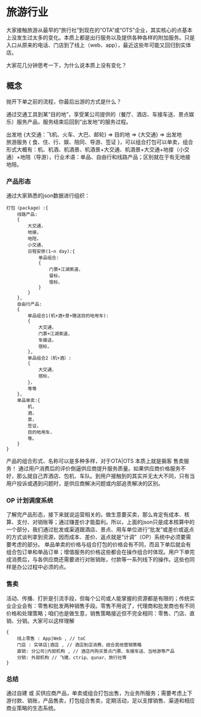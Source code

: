 # 旅游行业
大家接触旅游从最早的“旅行社”到现在的“OTA”或“OTS”企业，其实核心的点基本上没发生过太多的变化。本质上都是出行服务以及提供各种各样的附加服务。只是入口从原来的电话、门店到了线上（web、app），最近这些年可能又回归到实体店。  

大家花几分钟思考一下，为什么说本质上没有变化？


## 概念
抛开下单之前的流程，你最后出游的方式是什么？
 
通过交通工具到某“目的地”，享受某公司提供的（餐厅、酒店、车接车送、景点娱乐）服务产品，服务结束后回到“出发地”的服务过程。

出发地 {大交通：飞机、火车、大巴、邮轮} => 目的地 => {大交通}  => 出发地  
旅游服务 { 食、住、行、娱、陪同、导游、签证 }，可以组合打包可以单卖，组合形式大概有：机、机酒、机酒景、机酒景+大交通、机酒景+大交通+地接（小交通）+地陪（导游），行业术语：单品、自由行和线路产品；区别就在于有无地接地陪。

### 产品形态
通过大家熟悉的json数据进行组织：  
```
打包（package）:{  
    线路产品:  
    {  
        大交通，  
        地接，  
        地陪，  
        小交通，  
        日程安排(1~n day):{  
            单品组合:  
            {  
                门票+江湖索道，  
                餐标，  
                宿标，  
            }  
        }  
    },  
    自由行产品:  
    {  
        单品组合1(机+酒+景+赠送目的地用车):  
        {  
            大交通，  
            门票+江湖索道，  
            车接送，  
            宿标，  
        },
        单品组合2（机+酒）:  
        {  
            大交通，  
            宿标，  
        }，  
        等等  
    },  
    单品单卖:{  
        机，
        酒，
        景，
        签证，
        目的地用车，
        等。
    }
}
```
产品的组合形式、名称可以是多种多样，对于OTA|OTS 本质上就是掮客 售卖服务！ 通过用户消费后的评价倒逼供应商提升服务质量。如果供应商价格服务不好，那么就自己弄酒店、包机、车队。到用户接触到的其实并无太大不同，只有当用户投诉或遇到问题时，是供应商解决问题或内部追责解决的区别。

### OP 计划调度系统
了解完产品形态，接下来就说运营相关的。做生意要买卖，那么肯定有成本、核算、支付、对销账等；通过赚差价才能盈利。所以，上面的json只是成本核算中的一个部分，我们通过批发或渠道跟酒店、景点、用车单位进行“批发”或差价或返点的方式谈判拿到资源，因而成本、差价、返点就是“计调”（OP）系统中必须要需要考虑的部分。 单品单卖的价格与组合打包的价格会有不同，而且下单后就会有组合包订单和单品订单；增值服务的价格这些都会在操作组合时体现。用户下单完成消费后，与各供应商还需要进行对账销账，付款等一系列线下的操作。这些也同样是办公过程中必须的点。  

### 售卖
活动、传播、打折是引流手段，但每个公司或人能掌握的资源都是有限的；传统实业企业会有：零售和批发两种销售手段。零售不用说了，代理商和批发商也有不同价格和处理策略；咱们也是做生意，销售策略接近但不完全相同：零售、门店、直销、分销。大家可以这样理解
```
{
    线上零售 : App|Web , // toC
    门店 : 实体店|酒店 , // 酒店到店消费，结合其他营销策略
    直销: 分公司|内部机构 , // 酒店内购买景点门票、车接车送、当地游等产品
    分销: 外部机构 // 飞猪、ctrip、qunar、旅行社等
}
```
### 总结
通过自建 或 买供应商产品，单卖或组合打包出售，为业务所服务；需要考虑上下游付款、销账，产品售卖，打包组合售卖，定期活动，足以支撑销售、渠道和相应商业策略的生态系统。  




